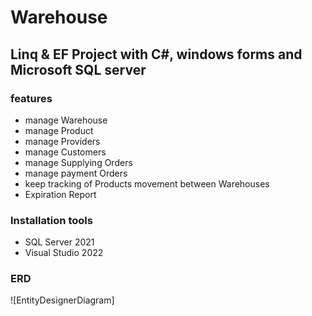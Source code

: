 # Warehouse

## Linq & EF Project with C#, windows forms and Microsoft SQL server

### features
- manage Warehouse
- manage Product
- manage Providers
- manage Customers
- manage Supplying Orders
- manage payment Orders
- keep tracking of Products movement between Warehouses
- Expiration Report

### Installation tools
- SQL Server 2021
- Visual Studio 2022

### ERD

![EntityDesignerDiagram]
